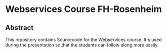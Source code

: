 # Webservices Course FH-Rosenheim
## Abstract
This repository contains Sourcecode for the Webservices course. It´s used during the presentation so that the students can follow
along more easily.

